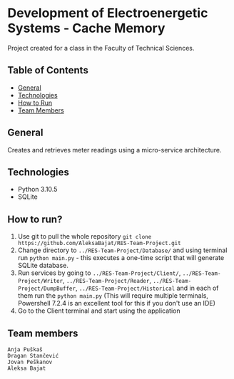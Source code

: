 # Development of Electroenergetic Systems - Cache Memory

Project created for a class in the Faculty of Technical Sciences. 

## Table of Contents
* [General](#general)
* [Technologies](#technologies)
* [How to Run](#how-to-run?)
* [Team Members](#team-members)

## General

Creates and retrieves meter readings using a micro-service architecture.

## Technologies
* Python 3.10.5
* SQLite

## How to run?
1. Use git to pull the whole repository `git clone https://github.com/AleksaBajat/RES-Team-Project.git`
2. Change directory to `../RES-Team-Project/Database/` and using terminal run `python main.py` - this executes a one-time script that will generate SQLite database.
3. Run services by going to `../RES-Team-Project/Client/`, `../RES-Team-Project/Writer`, `../RES-Team-Project/Reader`, `../RES-Team-Project/DumpBuffer`, `../RES-Team-Project/Historical` and in each of them run the `python main.py` (This will require multiple terminals, Powershell 7.2.4 is an excellent tool for this if you don't use an IDE)
4. Go to the Client terminal and start using the application

## Team members
    Anja Puškaš 
    Dragan Stančević 
    Jovan Peškanov 
    Аleksa Bajat
